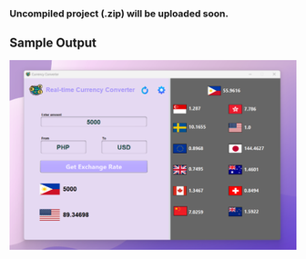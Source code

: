 ### Uncompiled project (.zip) will be uploaded soon.


## Sample Output

![Sample Output](sample_cur.png)

